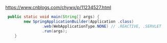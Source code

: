 https://www.cnblogs.com/chywx/p/11234527.html



```java
 public static void main(String[] args) {
        new SpringApplicationBuilder(Application .class)
                .web(WebApplicationType.NONE) // .REACTIVE, .SERVLET
                .run(args);
    }
```

